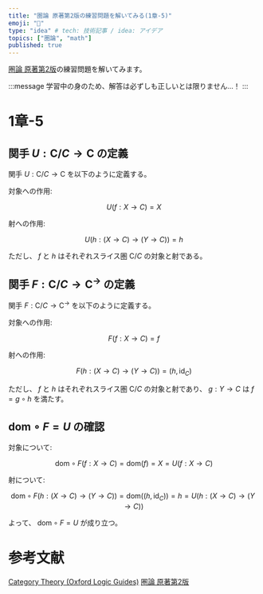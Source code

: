 ```yaml
---
title: "圏論 原著第2版の練習問題を解いてみる(1章-5)"
emoji: "🔄"
type: "idea" # tech: 技術記事 / idea: アイデア
topics: ["圏論", "math"]
published: true
---
```

[圏論 原著第2版](https://amzn.to/40w88Oq)の練習問題を解いてみます。

:::message
学習中の身のため、解答は必ずしも正しいとは限りません…！
:::

# 1章-5

## 関手 $U: \text{C}/C \to \text{C}$ の定義

関手 $U: \text{C}/C \to \text{C}$ を以下のように定義する。

対象への作用:

$$
U(f: X \to C) = X
$$

射への作用:

$$
U(h: (X \to C) \to (Y \to C)) = h
$$

ただし、 $f$ と $h$ はそれぞれスライス圏 $\text{C}/C$ の対象と射である。

## 関手 $F: \text{C}/C \to \text{C}^\to$ の定義

関手 $F: \text{C}/C \to \text{C}^\to$ を以下のように定義する。

対象への作用:

$$
F(f: X \to C) = f
$$

射への作用:

$$
F(h: (X \to C) \to (Y \to C)) = (h, \text{id}_C)
$$

ただし、 $f$ と $h$ はそれぞれスライス圏 $\text{C}/C$ の対象と射であり、 $g: Y \to C$ は $f = g \circ h$ を満たす。

## $\text{dom} \circ F = U$ の確認

対象について:

$$
\text{dom} \circ F(f: X \to C) = \text{dom}(f) = X = U(f: X \to C)
$$

射について:

$$
\text{dom} \circ F(h: (X \to C) \to (Y \to C)) = \text{dom}((h, \text{id}_C)) = h = U(h: (X \to C) \to (Y \to C))
$$

よって、 $\text{dom} \circ F = U$ が成り立つ。

# 参考文献
[Category Theory (Oxford Logic Guides)](https://amzn.to/4awkkSJ)
[圏論 原著第2版](https://amzn.to/40w88Oq)